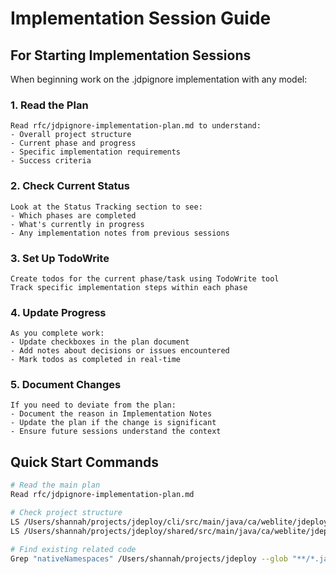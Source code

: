 # Implementation Session Guide

## For Starting Implementation Sessions

When beginning work on the .jdpignore implementation with any model:

### 1. Read the Plan
```
Read rfc/jdpignore-implementation-plan.md to understand:
- Overall project structure
- Current phase and progress
- Specific implementation requirements
- Success criteria
```

### 2. Check Current Status
```
Look at the Status Tracking section to see:
- Which phases are completed
- What's currently in progress
- Any implementation notes from previous sessions
```

### 3. Set Up TodoWrite
```
Create todos for the current phase/task using TodoWrite tool
Track specific implementation steps within each phase
```

### 4. Update Progress
```
As you complete work:
- Update checkboxes in the plan document
- Add notes about decisions or issues encountered
- Mark todos as completed in real-time
```

### 5. Document Changes
```
If you need to deviate from the plan:
- Document the reason in Implementation Notes
- Update the plan if the change is significant
- Ensure future sessions understand the context
```

## Quick Start Commands

```bash
# Read the main plan
Read rfc/jdpignore-implementation-plan.md

# Check project structure
LS /Users/shannah/projects/jdeploy/cli/src/main/java/ca/weblite/jdeploy/services
LS /Users/shannah/projects/jdeploy/shared/src/main/java/ca/weblite/jdeploy/models

# Find existing related code
Grep "nativeNamespaces" /Users/shannah/projects/jdeploy --glob "**/*.java" --output_mode files_with_matches
```